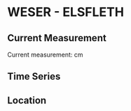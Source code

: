# WESER - ELSFLETH

## Current Measurement

Current measurement: <Value topic="rivers/pegel-online/WESER/ELSFLETH/measurementValue"/> cm

## Time Series

<TimeSeries topic="rivers/pegel-online/WESER/ELSFLETH/measurementValue" period="week" />

## Location

<WorldMap>
  <Marker lat="53.26394606206959" lon="8.481417298527578" labelTopic="rivers/pegel-online/WESER/ELSFLETH" />
</WorldMap>
